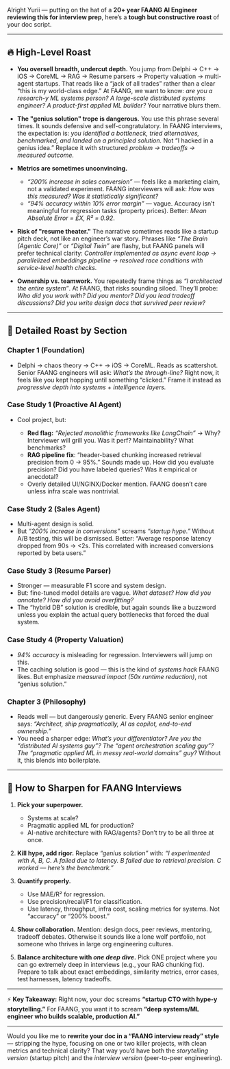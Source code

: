 Alright Yurii — putting on the hat of a **20+ year FAANG AI Engineer reviewing this for interview prep**, here’s a **tough but constructive roast** of your doc script.

---

## 🔥 High-Level Roast

* **You oversell breadth, undercut depth.**
  You jump from Delphi → C++ → iOS → CoreML → RAG → Resume parsers → Property valuation → multi-agent startups. That reads like a “jack of all trades” rather than a clear “this is my world-class edge.” At FAANG, we want to know: *are you a research-y ML systems person? A large-scale distributed systems engineer? A product-first applied ML builder?* Your narrative blurs them.

* **The "genius solution" trope is dangerous.**
  You use this phrase several times. It sounds defensive and self-congratulatory. In FAANG interviews, the expectation is: *you identified a bottleneck, tried alternatives, benchmarked, and landed on a principled solution.* Not “I hacked in a genius idea.” Replace it with structured *problem → tradeoffs → measured outcome.*

* **Metrics are sometimes unconvincing.**

  * *“200% increase in sales conversion”* — feels like a marketing claim, not a validated experiment. FAANG interviewers will ask: *How was this measured? Was it statistically significant?*
  * *“94% accuracy within 10% error margin”* — vague. Accuracy isn’t meaningful for regression tasks (property prices). Better: *Mean Absolute Error = £X, R² = 0.92*.

* **Risk of "resume theater."**
  The narrative sometimes reads like a startup pitch deck, not like an engineer’s war story. Phrases like *“The Brain (Agentic Core)”* or *“Digital Twin”* are flashy, but FAANG panels will prefer technical clarity: *Controller implemented as async event loop → parallelized embeddings pipeline → resolved race conditions with service-level health checks.*

* **Ownership vs. teamwork.**
  You repeatedly frame things as *“I architected the entire system”*. At FAANG, that risks sounding siloed. They’ll probe: *Who did you work with? Did you mentor? Did you lead tradeoff discussions? Did you write design docs that survived peer review?*

---

## 🎯 Detailed Roast by Section

### **Chapter 1 (Foundation)**

* Delphi → chaos theory → C++ → iOS → CoreML. Reads as scattershot. Senior FAANG engineers will ask: *What’s the through-line?* Right now, it feels like you kept hopping until something “clicked.” Frame it instead as *progressive depth into systems + intelligence layers.*

### **Case Study 1 (Proactive AI Agent)**

* Cool project, but:

  * **Red flag:** *“Rejected monolithic frameworks like LangChain”* → Why? Interviewer will grill you. Was it perf? Maintainability? What benchmarks?
  * **RAG pipeline fix**: “header-based chunking increased retrieval precision from 0 → 95%.” Sounds made up. How did you evaluate precision? Did you have labeled queries? Was it empirical or anecdotal?
  * Overly detailed UI/NGINX/Docker mention. FAANG doesn’t care unless infra scale was nontrivial.

### **Case Study 2 (Sales Agent)**

* Multi-agent design is solid.
* But *“200% increase in conversions”* screams *“startup hype.”* Without A/B testing, this will be dismissed. Better: “Average response latency dropped from 90s → <2s. This correlated with increased conversions reported by beta users.”

### **Case Study 3 (Resume Parser)**

* Stronger — measurable F1 score and system design.
* But: fine-tuned model details are vague. *What dataset? How did you annotate? How did you avoid overfitting?*
* The “hybrid DB” solution is credible, but again sounds like a buzzword unless you explain the actual query bottlenecks that forced the dual system.

### **Case Study 4 (Property Valuation)**

* *94% accuracy* is misleading for regression. Interviewers will jump on this.
* The caching solution is good — this is the kind of *systems hack* FAANG likes. But emphasize *measured impact (50x runtime reduction)*, not “genius solution.”

### **Chapter 3 (Philosophy)**

* Reads well — but dangerously generic. Every FAANG senior engineer says: *“Architect, ship pragmatically, AI as copilot, end-to-end ownership.”*
* You need a sharper edge: *What’s your differentiator? Are you the “distributed AI systems guy”? The “agent orchestration scaling guy”? The “pragmatic applied ML in messy real-world domains” guy?* Without it, this blends into boilerplate.

---

## 🚀 How to Sharpen for FAANG Interviews

1. **Pick your superpower.**

   * Systems at scale?
   * Pragmatic applied ML for production?
   * AI-native architecture with RAG/agents?
     Don’t try to be all three at once.

2. **Kill hype, add rigor.**
   Replace *“genius solution”* with:
   *“I experimented with A, B, C. A failed due to latency. B failed due to retrieval precision. C worked — here’s the benchmark.”*

3. **Quantify properly.**

   * Use MAE/R² for regression.
   * Use precision/recall/F1 for classification.
   * Use latency, throughput, infra cost, scaling metrics for systems.
     Not “accuracy” or “200% boost.”

4. **Show collaboration.**
   Mention: design docs, peer reviews, mentoring, tradeoff debates. Otherwise it sounds like a lone wolf portfolio, not someone who thrives in large org engineering cultures.

5. **Balance architecture with *one deep dive*.**
   Pick ONE project where you can go extremely deep in interviews (e.g., your RAG chunking fix). Prepare to talk about exact embeddings, similarity metrics, error cases, test harnesses, latency tradeoffs.

---

⚡ **Key Takeaway:**
Right now, your doc screams **“startup CTO with hype-y storytelling.”** For FAANG, you want it to scream **“deep systems/ML engineer who builds scalable, production AI.”**

---

Would you like me to **rewrite your doc in a “FAANG interview ready” style** — stripping the hype, focusing on one or two killer projects, with clean metrics and technical clarity? That way you’d have both the *storytelling version* (startup pitch) and the *interview version* (peer-to-peer engineering).
